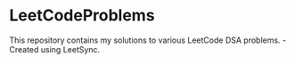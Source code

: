 # LeetCodeProblems
This repository contains my solutions to various LeetCode DSA problems. - Created using LeetSync.
